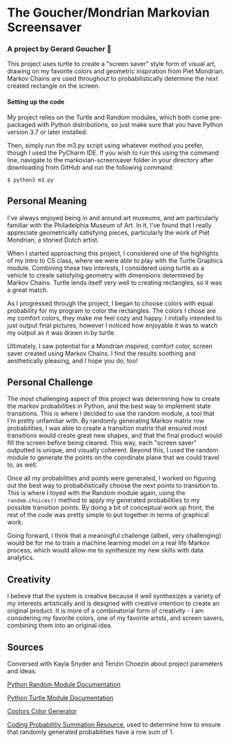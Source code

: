 <h1>The Goucher/Mondrian Markovian Screensaver</h1>
<h3>A project by Gerard Goucher 🧚</h3>

This project uses turtle to create a "screen saver" style form of visual art, drawing on 
my favorite colors and geometric inspiration from Piet Mondrian. Markov Chains are used throughout
to probabilistically determine the next created rectangle on the screen. 

<h4>Setting up the code</h4>

My project relies on the Turtle and Random modules, which both come pre-packaged
with Python distributions, so just make sure that you have Python version 3.7
or later installed. 

Then, simply run the m3.py script using whatever method you prefer, though I used the 
PyCharm IDE. If you wish to run this using the command line, navigate to the markovian-screensaver
folder in your directory after downloading from GitHub and run the following command:

    $ python3 m3.py

<h2>Personal Meaning</h2>

I've always enjoyed being in and around art museums, and am particularly familiar with 
the Philadelphia Museum of Art. In it, I've found that I really appreciate 
geometrically satisfying pieces, particularly the work of Piet Mondrian, a storied Dutch artist.

When I started approaching this project, I considered one of the highlights of my Intro to CS class,
where we were able to play with the Turtle Graphics module. Combining these two interests,
I considered using turtle as a vehicle to create satisfying geometry with dimensions determined
by Markov Chains. Turtle lends itself very well to creating rectangles, so it 
was a great match. 

As I progressed through the project, I began to choose colors with equal probability for my program to color the 
rectangles. The colors I chose are my comfort colors, they make me feel cozy and happy. 
I initially intended to just output final pictures, however I noticed how enjoyable it 
was to watch my output as it was drawn in by turtle. 

Ultimately, I saw potential for a Mondrian inspired, comfort color, screen saver created using
Markov Chains. I find the results soothing and aesthetically pleasing, and I hope you do, too! 

<h2>Personal Challenge</h2>

The most challenging aspect of this project was determining how to create the markov probabilities
in Python, and the best way to implement state transitions. This is where I decided to use
the random module, a tool that I'm pretty unfamiliar with. By randomly generating Markov matrix row 
probabilities, I was able to create a transition matrix that ensured most transitions would create great
new shapes, and that the final product would fill the screen before being cleared. This way,
each "screen saver" outputted is unique, and visually coherent. Beyond this, I used the random module to generate 
the points on the coordinate plane that we could travel to, as well.

Once all my probabilities and points were generated, I worked on figuring out the best
way to probabilistically choose the next points to transition to. This is where I toyed with the Random
 module again, using the ```random.choices()``` method to apply my generated probabilities to my possible transition
 points. By doing a bit of conceptual work up front, the rest of the code was pretty simple
to put together in terms of graphical work. 

Going forward, I think that a meaningful challenge (albeit, very challenging) would be for 
me to train a machine learning model on a real life Markov process, which would allow me to 
synthesize my new skills with data analytics.

<h2>Creativity</h2>

I believe that the system is creative because it well synthesizes a variety of my interests artistically
and is designed with creative intention to create an original product. It is more of a combinatorial 
form of creativity - I am considering my favorite colors, one of my favorite artsts, and screen savers, combining
them into an original idea. 

<h2>Sources</h2>

Conversed with Kayla Snyder and Tenzin Choezin about project parameters and ideas. 

[Python Random Module Documentation](https://docs.python.org/3/library/random.html)

[Python Turtle Module Documentation](https://docs.python.org/3/library/turtle.html)

[Coolors Color Generator](https://coolors.co/)

[Coding Probabilitiy Summation Resource](https://stackoverflow.com/questions/18659858/generating-a-list-of-random-numbers-summing-to-1),
used to determine how to ensure that randomly generated probabilities have a row sum of 1. 